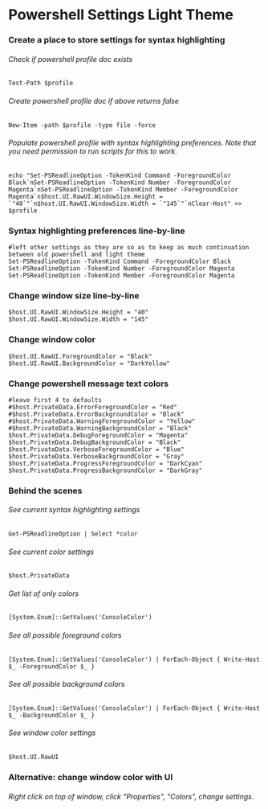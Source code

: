 # Powershell Settings Light Theme
### Create a place to store settings for syntax highlighting
###### Check if powershell profile doc exists
`Test-Path $profile` 
###### Create powershell profile doc if above returns false
`New-Item -path $profile -type file -force`
###### Populate powershell profile with syntax highlighting preferences. Note that you need permission to run scripts for this to work.
``echo "Set-PSReadlineOption -TokenKind Command -ForegroundColor Black`nSet-PSReadlineOption -TokenKind Number -ForegroundColor Magenta`nSet-PSReadlineOption -TokenKind Member -ForegroundColor Magenta`n$host.UI.RawUI.WindowSize.Height = `"40`"`n$host.UI.RawUI.WindowSize.Width = `"145`"`nClear-Host" >> $profile``

### Syntax highlighting preferences line-by-line
`#left other settings as they are so as to keep as much continuation between old powershell and light theme`  
`Set-PSReadlineOption -TokenKind Command -ForegroundColor Black`  
`Set-PSReadlineOption -TokenKind Number -ForegroundColor Magenta`  
`Set-PSReadlineOption -TokenKind Member -ForegroundColor Magenta`  

### Change window size line-by-line
`$host.UI.RawUI.WindowSize.Height = "40"`
`$host.UI.RawUI.WindowSize.Width = "145"`

### Change window color
`$host.UI.RawUI.ForegroundColor = "Black"`  
`$host.UI.RawUI.BackgroundColor = "DarkYellow"`  

### Change powershell message text colors
`#leave first 4 to defaults`  
`#$host.PrivateData.ErrorForegroundColor = "Red"`  
`#$host.PrivateData.ErrorBackgroundColor = "Black"`  
`#$host.PrivateData.WarningForegroundColor = "Yellow"`  
`#$host.PrivateData.WarningBackgroundColor = "Black"`  
`$host.PrivateData.DebugForegroundColor = "Magenta"`  
`$host.PrivateData.DebugBackgroundColor = "Black"`  
`$host.PrivateData.VerboseForegroundColor = "Blue"`  
`$host.PrivateData.VerboseBackgroundColor = "Gray"`  
`$host.PrivateData.ProgressForegroundColor = "DarkCyan"`  
`$host.PrivateData.ProgressBackgroundColor = "DarkGray"`  

### Behind the scenes
###### See current syntax highlighting settings
`Get-PSReadlineOption | Select *color`
###### See current color settings
`$host.PrivateData`
###### Get list of only colors
`[System.Enum]::GetValues('ConsoleColor')`
###### See all possible foreground colors
`[System.Enum]::GetValues('ConsoleColor') | ForEach-Object { Write-Host $_ -ForegroundColor $_ }`
###### See all possible background colors
`[System.Enum]::GetValues('ConsoleColor') | ForEach-Object { Write-Host $_ -BackgroundColor $_ }`
###### See window color settings
`$host.UI.RawUI`

### Alternative: change window color with UI
###### Right click on top of window, click "Properties", "Colors", change settings.
